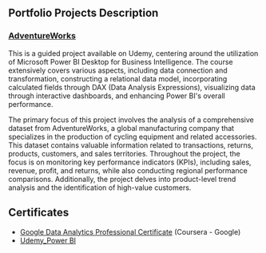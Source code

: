 ## Portfolio Projects Description

### [AdventureWorks](https://github.com/grngrass/data_analysis/blob/main/Power%20BI/AdventureWorks%20Report.pbix)

This is a guided project available on Udemy, centering around the utilization of Microsoft Power BI Desktop for Business Intelligence. The course extensively covers various aspects, including data connection and transformation, constructing a relational data model, incorporating calculated fields through DAX (Data Analysis Expressions), visualizing data through interactive dashboards, and enhancing Power BI's overall performance.

The primary focus of this project involves the analysis of a comprehensive dataset from AdventureWorks, a global manufacturing company that specializes in the production of cycling equipment and related accessories. This dataset contains valuable information related to transactions, returns, products, customers, and sales territories. Throughout the project, the focus is on monitoring key performance indicators (KPIs), including sales, revenue, profit, and returns, while also conducting regional performance comparisons. Additionally, the project delves into product-level trend analysis and the identification of high-value customers. 




## Certificates

- [Google Data Analytics Professional Certificate](https://coursera.org/share/5071c19f0df6a8ff5569e4251c4da158) (Coursera - Google)
- [Udemy_Power BI](https://www.udemy.com/certificate/UC-2b23dd77-b623-4f1f-8b4a-54058e34f2d9/)
